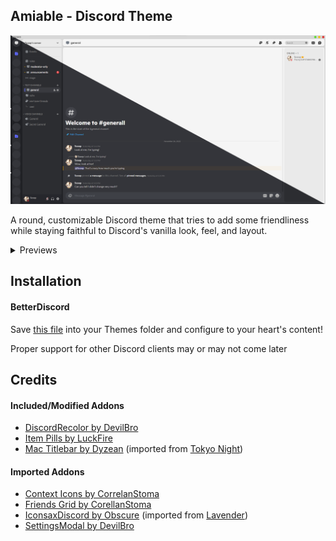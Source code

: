 ## Amiable - Discord Theme
![](https://github.com/scoopds/discord-amiable/blob/main/previews/top.png?raw=true)

A round, customizable Discord theme that tries to add some friendliness while staying faithful to Discord's vanilla look, feel, and layout.

<details closed>
<summary>Previews</summary>
<br>

![](https://github.com/scoopds/discord-amiable/blob/main/previews/light.png?raw=true)
  
![](https://github.com/scoopds/discord-amiable/blob/main/previews/dark.png?raw=true)
  
![](https://github.com/scoopds/discord-amiable/blob/main/previews/settings.png?raw=true)
  
</details>

## Installation
#### BetterDiscord
Save [this file](https://github.com/scoopds/discord-amiable/raw/main/amiable.theme.css) into your Themes folder and configure to your heart's content!

Proper support for other Discord clients may or may not come later

## Credits
#### Included/Modified Addons
- [DiscordRecolor by DevilBro](https://github.com/mwittrien/BetterDiscordAddons/tree/master/Themes/DiscordRecolor)
- [Item Pills by LuckFire](https://github.com/discord-extensions/item-pills)
- [Mac Titlebar by Dyzean](https://github.com/Dyzean/Tokyo-Night/blob/main/addons/mac-titlebar.css) (imported from [Tokyo Night](https://github.com/Dyzean/Tokyo-Night))

#### Imported Addons
- [Context Icons by CorrelanStoma](https://github.com/CreArts-Community/Context-Icons)
- [Friends Grid by CorellanStoma](https://github.com/CreArts-Community/Friends-Grid)
- [IconsaxDiscord by Obscure](https://github.com/Lavender-Discord/IconsaxDiscord) (imported from [Lavender](https://github.com/Lavender-Discord/Lavender))
- [SettingsModal by DevilBro](https://github.com/mwittrien/BetterDiscordAddons/tree/master/Themes/SettingsModal)
